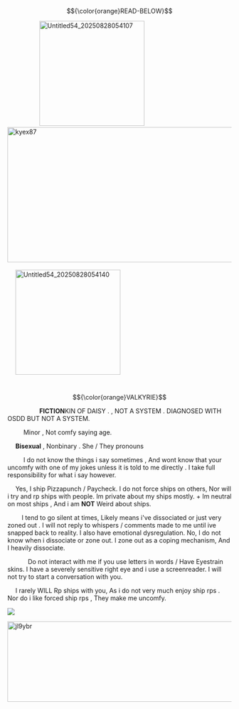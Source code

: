 $${\color{orange}READ-BELOW}$$


&emsp; &emsp; &emsp; &emsp; <img width="236" height="236" alt="Untitled54_20250828054107" src="https://github.com/user-attachments/assets/84a09f56-7b0b-4f9f-a7f1-98b5462e7098" /><img width="1380" height="304" alt="kyex87" src="https://github.com/user-attachments/assets/0d927287-530c-40d5-b72e-af232c8db906" />
&emsp; &emsp; &emsp; &emsp;&emsp; &emsp; &emsp; &emsp; &emsp;&emsp; &emsp; &emsp; &emsp; &emsp; &emsp; &emsp; &emsp; &emsp; &emsp; &emsp; &emsp;&emsp; &emsp; &emsp; &emsp; &emsp; &emsp; &emsp; &emsp;  <img width="236" height="236" alt="Untitled54_20250828054140" src="https://github.com/user-attachments/assets/9d2aea2f-3cf7-468b-b3ac-b7aa180ad792" />





&emsp; &emsp; &emsp; &emsp;&emsp; &emsp; &emsp; &emsp; &emsp; &emsp;&emsp; &emsp; &emsp; &emsp; &emsp; &emsp; &emsp; &emsp; &emsp; &emsp; &emsp; &emsp; &emsp;   $${\color{orange}VALKYRIE}$$

&emsp; &emsp; &emsp; &emsp; **FICTION**KIN OF DAISY . , NOT A SYSTEM . DIAGNOSED WITH OSDD BUT NOT A SYSTEM.

&emsp; &emsp;  Minor , Not comfy saying age. 

&emsp;  **Bisexual** , Nonbinary . She / They pronouns

&emsp; &emsp; I do not know the things i say sometimes , And wont know that your uncomfy with one of my jokes unless it is told to me directly . I take full responsibility for what i say however.

&emsp; Yes, I ship Pizzapunch / Paycheck. I do not force ships on others, Nor will i try and rp ships with people. Im private about my ships mostly. + Im neutral on most ships , And i am **NOT** Weird about ships.

&emsp;&emsp; I tend to go silent at times, Likely means i've dissociated or just very zoned out . I will not reply to whispers / comments made to me until ive snapped back to reality. I also have emotional dysregulation. No, I do not know when i dissociate or zone out. I zone out as a coping mechanism, And I heavily dissociate.

&emsp;&emsp;&emsp; Do not interact with me if you use letters in words / Have Eyestrain skins. I have a severely sensitive right eye and i use a screenreader. I will not try to start a conversation with you.

&emsp; I rarely WILL Rp ships with you, As i do not very much enjoy ship rps . Nor do i like forced ship rps , They make me uncomfy.

![](https://komarev.com/ghpvc/?username=ELLERN4TE&color=000000&label=DAISIES&style=for-the-badge)

<img width="1440" height="181" alt="jl9ybr" src="https://github.com/user-attachments/assets/81dfc41d-ba56-4a73-b492-a5ec10871f20" />
